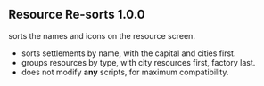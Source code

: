 ## Resource Re-sorts 1.0.0
sorts the names and icons on the resource screen.

- sorts settlements by name, with the capital and cities first.
- groups resources by type, with city resources first, factory last.
- does not modify **any** scripts, for maximum compatibility.
